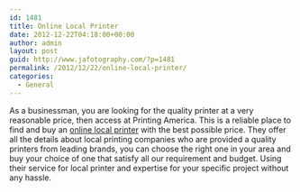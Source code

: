 ```yaml
---
id: 1481
title: Online Local Printer
date: 2012-12-22T04:18:00+00:00
author: admin
layout: post
guid: http://www.jafotography.com/?p=1481
permalink: /2012/12/22/online-local-printer/
categories:
  - General
---
```

As a businessman, you are looking for the quality printer at a very reasonable price, then access at Printing America. This is a reliable place to find and buy an [online local printer](http://www.printingamerica.com/) with the best possible price. They offer all the details about local printing companies who are provided a quality printers from leading brands, you can choose the right one in your area and buy your choice of one that satisfy all our requirement and budget. Using their service for local printer and expertise for your specific project without any hassle.